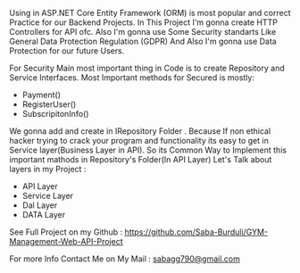 Using in ASP.NET Core Entity Framework (ORM) is most popular and correct Practice for our Backend Projects. In This Project I'm gonna create HTTP Controllers for API ofc. Also I'm gonna use Some Security standarts Like General Data Protection Regulation (GDPR) And Also I'm gonna use Data Protection for our future Users.

For Security Main most important thing in Code is to create Repository and Service Interfaces. Most Important methods for Secured is mostly:
<ul>
  <li>Payment()</li>
  <li>RegisterUser()</li>
  <li> SubscripitonInfo()</li>
</ul>


We gonna add and create in IRepository Folder . Because If non ethical hacker trying to crack your program and functionality its easy to get in Service layer(Business Layer in API). So its Common Way to Implement this important mathods in Repository's Folder(In API Layer)
Let's Talk about layers in my Project :

<ul>
  <li>API Layer</li>
  <li>Service Layer</li>
  <li> Dal Layer</li>
  <li>DATA Layer</li>
</ul>

See Full Project on my Github : https://github.com/Saba-Burduli/GYM-Management-Web-API-Project

For more Info Contact Me on My Mail : sabagg790@gmail.com
